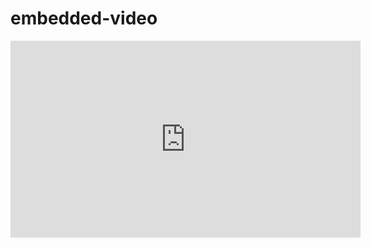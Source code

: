 # embedded-video

<iframe width="560" height="315" src="https://www.youtube.com/embed/KyE08VV_KrU" title="YouTube video player" frameborder="0" allow="accelerometer; autoplay; clipboard-write; encrypted-media; gyroscope; picture-in-picture" allowfullscreen></iframe>

